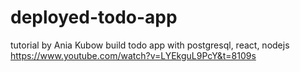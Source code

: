 # deployed-todo-app

tutorial by Ania Kubow
build todo app with postgresql, react, nodejs
https://www.youtube.com/watch?v=LYEkguL9PcY&t=8109s
